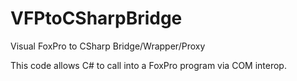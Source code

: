 VFPtoCSharpBridge
=================

Visual FoxPro to CSharp Bridge/Wrapper/Proxy

This code allows C# to call into a FoxPro program via COM interop.
